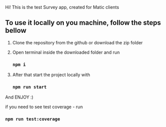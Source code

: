 Hi! This is the test Survey app, created for Matic clients

To use it locally on you machine, follow the steps bellow
----------------------------------------------------------------

1. Clone the repository from the github or download the zip folder

2. Open terminal inside the downloaded folder and run 

    ### `npm i`

3. After that start the project locally with

    ### `npm run start`

And ENJOY :) 


if you need to see test coverage - run 

### `npm run test:coverage`
